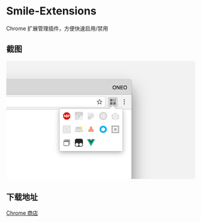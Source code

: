 # Smile-Extensions
Chrome 扩展管理插件，方便快速启用/禁用

## 截图

![screenshot](store/screenshot.png)

## 下载地址

[Chrome 商店](https://chrome.google.com/webstore/detail/hnipjfhabfneigggdkkijhhkdddeclaj)